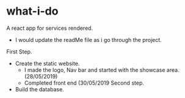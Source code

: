 # what-i-do
A react app for services rendered.

* I would update the readMe file as i go through the project.

First Step.
  * Create the static website.
    * I made the logo, Nav bar and started with the showcase area. (28/05/2019)
    * Completed front end (30/05/2019
Second step.
 * Build the database.
